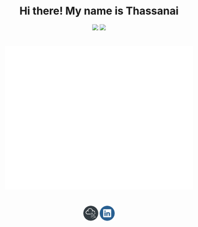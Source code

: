 <h1 align="center">
  Hi there! My name is Thassanai
</h1>

<p align="center">
  <!--Top languages and stats card-->
  <img width="41%" src="https://github-readme-stats.vercel.app/api/top-langs/?username=Thassanai546&layout=compact&theme=dracula"/>
  <img width="49%" src="https://github-readme-stats.vercel.app/api?username=Thassanai546&show_icons=true&theme=dracula"/>
</p>

<h1></h1>

<div align="center">
  <!--Metrics-->
  <!-- If you're using "main" as default branch -->
  <img src="https://github.com/Thassanai546/Thassanai546/blob/main/github-metrics.svg">
</div>

<h1></h1>

<div align="center">
  <img src="https://github.com/Thassanai546/Thassanai546/blob/main/Assets/thm2.png" width="8%">
  <img src="https://github.com/Thassanai546/Thassanai546/blob/main/Assets/91004.png" width="8%">
</div>
